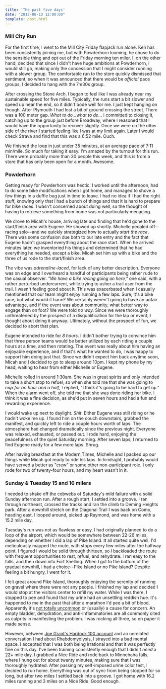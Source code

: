 ```yaml
---
title: 'The past five days'
date: "2013-08-13 12:00:00"
template: post.html
---
```


### Mill City Run

For the first time, I went to the Mill City Friday flapjack run alone. Ken has been consistently joining me, but with Powderhorn looming, he chose to do the sensible thing and opt out of the Friday morning ten miler. I, on the other hand, decided that since I didn't have huge ambitions at Powderhorn, I would still go, making only the concession that I might consider running with a slower group. The comfortable run to the store quickly dismissed that sentiment, so when it was announced that there would be *official* pace groups, I decided to hang with the 7m30s group.

After crossing the Stone Arch, I began to feel like I was already near my sustainable speed for five miles. Typically, the runs start a bit slower and speed up near the end, so it didn't bode well for me. I just kept hanging on though. After Plymouth I had lost a bit of ground crossing the street. There was a 100 meter gap. *What to do…what to do…* I committed to closing it, catching up to the group just before Broadway, where I reasoned that I would have the opportunity to recover slightly. Once we were on the other side of the river I started feeling like I was at my limit again. Later I would check Strava and find that this was a 6:52 mile. Ouch.

We finished the loop in just under 35 minutes, at an average pace of 7:11 min/mile. So much for taking it easy. I'm amazed by the turnout for this run. There were probably more than 30 people this week, and this is from a store that has only been open for a month. Awesome.

### Powderhorn

Getting ready for Powderhorn was hectic. I worked until the afternoon, had to do some bike modifications when I got home, and managed to shove a few things in a duffle bag just in time to leave. I had no idea if I had the right stuff, knowing only that I had a bunch of things and that it is hard to prepare for bike races. I wasn't concerned about doing well, so the thought of having to retrieve something from home was not particularly menacing.

We drove to Micah's house, arriving late and finding that he'd gone to the start/finish area with Eugene. He showed up shortly. Michelle pedaled off--racing solo--and we quickly strategized how to actually *start the race*. There was some confusion due both to our late entry and the fact that Eugene hadn't grasped everything about the race start. When he arrived minutes later, we inventoried his things and determined that he had everything he needed, except a bike. Micah set him up with a bike and the three of us rode to the start/finish area.

The vibe was *adrenaline-laced*, for lack of any better description. Everyone was on edge and I overheard a handful of participants being rather rude to the casual observer. *"We have a bike racing going on here,"* one said, with a rather perturbed undercurrent, while trying to usher a trail user from the trail. I wasn't feeling good about it. This was exacerbated when I casually mentioned that our team might enjoy running a few laps. Sure, it's a bike race, but what would it harm? We certainly weren't going to have an unfair advantage, and if the event was about community, what better way to engage than on foot? We were told *no way.* Since we were thoroughly unthreatened by the prospect of a disqualification for the lap or event, I thought about doing it anyway. Ultimately, without the prospect of fun, we decided to abort that plan.

Eugene intended to ride for *8 hours*. I didn't bother trying to convince him that three person teams would be better utilized by each riding a couple hours at a time, and then rotating. The event was really about him having an enjoyable experience, and if that's what he wanted to do, I was happy to support him doing just that. Since we didn't expect him back anytime soon, Micah and I decided to go to sleep around 10pm. I kept my phone by my head, waiting to hear from either Michelle or Eugene.

Michelle rolled in around 1:30am. She was in great spirits and only intended to take a short stop to refuel, so when she told me that she was going to *nap for an hour and a half*, I replied, "I think it's going to be hard to get up." When the alarm went off, she told me that she was done riding her bike. I think it was a fine decision, as she'd put in seven hours and had a fun and rewarding experience.

I would wake up next to daylight. *Shit*. Either Eugene was still riding or he hadn't woke me up. I found him on the couch downstairs, grabbed the manifest, and quickly left to ride a couple hours worth of laps. The atmosphere had changed dramatically since the previous night. Everyone was relaxed, exhausted, or passed out. I rode hard, enjoying the peacefulness of the quiet Saturday morning. After seven laps, I returned to find Eugene ready for a few more laps. Shrug. 

After having breakfast at the Modern Times, Michelle and I packed up our things while Micah got ready to ride his laps. In hindsight, I probably would have served a better as "crew" or some other non-participant role. I only rode for two of twenty-four hours, and my heart wasn't in it.

### Sunday & Tuesday 15 and 16 milers

I needed to shake off the cobwebs of Saturday's mild failure with a solid Sunday afternoon run. After a rough start, I settled into a groove. I ran through northeast, crossed the tracks and ran the climb to Deming Heights park. After a downhill stretch on the Diagonal Trail I was back on Como, heading east. I looped around, picked up Raymond, and was home with a 15.2 mile day.

Tuesday's run was not as flawless or easy. I had originally planned to do a loop of the airport, which would be somewhere between 22-26 miles, depending on whether I did a lap of Pike Island. It all started quite well. I'd meticulously mapped the route, with stops every few miles after the halfway point. I figured I would be solid through thirteen, so I backloaded the route with frequent opportunities to rest, refuel, and rehydrate. I ran easy to the falls, and then down into Fort Snelling. When I got to the bottom of the gradual downhill, I had a choice--Pike Island or no Pike Island? Despite feeling a bit hungry, I went for it. 

I felt great around Pike Island, thoroughly enjoying the serenity of running on gravel where there were not any people. I finished my lap and decided I would stop at the visitors center to refill my water. While I was there, I stopped to pee and found that my urine had an unsettling reddish hue. It's happened to me in the past that after a marathon I'd pee a bit of blood. Apparently it's [not totally uncommon](http://www.runnersworld.com/injury-prevention-recovery/blood-urine) or (usually) a cause for concern. An empty bladder, dehydration, and anti-inflammatories are all commonly cited as culprits in manifesting the problem. I was rocking all three, so on paper it made sense.

However, between [Joe Grant's Hardock 100 account](http://alpine-works.com/2013/08/to-be-real/) and an unrelated conversation I had about Rhabdomyolysis, I strayed into a bad mental space. I accepted that I was both being irrational and that it was perfectly fine on this day. I've been training consistently enough that I didn't *need* a 22+ mile day. I grabbed a Nice Ride and rode back to Minnehaha falls, where I hung out for about twenty minutes, making sure that I was thoroughly hydrated. After passing my self-imposed urine color test, I decided to run home. Everything was out of sync from being stopped for so long, but after two miles I settled back into a groove. I got home with 16.2 miles running and 3 miles on a Nice Ride. Good enough.